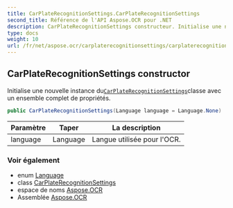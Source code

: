 ```yaml
---
title: CarPlateRecognitionSettings.CarPlateRecognitionSettings
second_title: Référence de l'API Aspose.OCR pour .NET
description: CarPlateRecognitionSettings constructeur. Initialise une nouvelle instance duCarPlateRecognitionSettingsclasse avec un ensemble complet de propriétés.
type: docs
weight: 10
url: /fr/net/aspose.ocr/carplaterecognitionsettings/carplaterecognitionsettings/
---
```

## CarPlateRecognitionSettings constructor

Initialise une nouvelle instance du[`CarPlateRecognitionSettings`](../)classe avec un ensemble complet de propriétés.

```csharp
public CarPlateRecognitionSettings(Language language = Language.None)
```

| Paramètre | Taper | La description |
| --- | --- | --- |
| language | Language | Langue utilisée pour l'OCR. |

### Voir également

* enum [Language](../../language/)
* class [CarPlateRecognitionSettings](../)
* espace de noms [Aspose.OCR](../../carplaterecognitionsettings/)
* Assemblée [Aspose.OCR](../../../)


